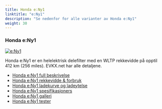 ```yaml
---
title: Honda e:Ny1
linktitle: "e:Ny1"
description: "Se nedenfor for alle varianter av Honda e:Ny1"
weight: 30
---
```

### Honda e:Ny1

<a href="e_ny1/"><img src="https://media.evkx.net/multimedia/models/honda/e_ny1/e_ny1/main_1_st.jpg" class="img-fluid" alt="e:Ny1" ></a>

Honda e:Ny1 er en helelektrisk delefilter med en WLTP rekkevidde på opptil 412 km (256 miles). EVKX.net har alle detaljene. 

- [Honda e:Ny1 full beskrivelse](e_ny1/)
- [Honda e:Ny1 rekkevidde & forbruk](e_ny1/rangeandconsumption/)
- [Honda e:Ny1 ladekurve og ladeytelse](e_ny1/chargingcurve/)
- [Honda e:Ny1 spesifikasjoners](e_ny1/specifications/)
- [Honda e:Ny1 galleri](e_ny1/gallery/)
- [Honda e:Ny1 tester](e_ny1/reviews/)

